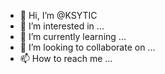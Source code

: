- 👋 Hi, I’m @KSYTIC
- 👀 I’m interested in ...
- 🌱 I’m currently learning ...
- 💞️ I’m looking to collaborate on ...
- 📫 How to reach me ...

<!---
KSYTIC/KSYTIC is a ✨ special ✨ repository because its `README.md` (this file) appears on your GitHub profile.
You can click the Preview link to take a look at your changes.
--->
